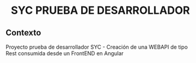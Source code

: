 <p>
    <h1 align="center"> SYC PRUEBA DE DESARROLLADOR </h1>
</p>

## Contexto

Proyecto prueba de desarrollador SYC - Creación de una WEBAPI de tipo Rest consumida desde un FrontEND en Angular